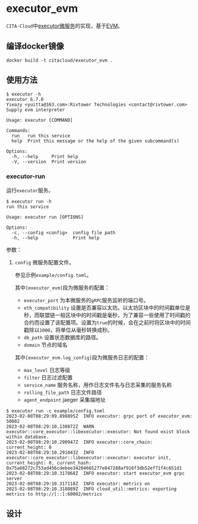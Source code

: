 # executor_evm

`CITA-Cloud`中[executor微服务](https://github.com/cita-cloud/cita_cloud_proto/blob/master/protos/executor.proto)的实现，基于[EVM](https://learnblockchain.cn/2019/04/09/easy-evm/)。

## 编译docker镜像
```
docker build -t citacloud/executor_evm .
```

## 使用方法

```
$ executor -h
executor 6.7.0
Yieazy <yuitta@163.com>:Rivtower Technologies <contact@rivtower.com>
Supply evm interpreter

Usage: executor [COMMAND]

Commands:
  run   run this service
  help  Print this message or the help of the given subcommand(s)

Options:
  -h, --help     Print help
  -V, --version  Print version
```

### executor-run

运行`executor`服务。

```
$ executor run -h
run this service

Usage: executor run [OPTIONS]

Options:
  -c, --config <config>  config file path
  -h, --help             Print help
```

参数：
1. `config` 微服务配置文件。

    参见示例`example/config.toml`。

    其中`[executor_evm]`段为微服务的配置：
    * `executor_port` 为本微服务的`gRPC`服务监听的端口号。
    * `eth_compatibility` 设置是否兼容以太坊。以太坊区块中的时间戳单位是秒，而联盟链一般区块中的时间戳是毫秒，为了兼容一些使用了时间戳的合约而设置了该配置项。设置为`true`的时候，会在之前时将区块中的时间戳除以`1000`，将单位从毫秒转换成秒。
    * `db_path` 设置状态数据库的路径。
    * `domain` 节点的域名

    其中`[executor_evm.log_config]`段为微服务日志的配置：
    * `max_level` 日志等级
    * `filter` 日志过滤配置
    * `service_name` 服务名称，用作日志文件名与日志采集的服务名称
    * `rolling_file_path` 日志文件路径
    * `agent_endpoint` jaeger 采集端地址


```
$ executor run -c example/config.toml
2023-02-08T08:29:09.898895Z  INFO executor: grpc port of executor_evm: 50002
2023-02-08T08:29:10.130872Z  WARN executor::core_executor::libexecutor::executor: Not found exist block within database.
2023-02-08T08:29:10.290947Z  INFO executor::core_chain: current_height: 0
2023-02-08T08:29:10.291043Z  INFO executor::core_executor::libexecutor::executor: executor init, current_height: 0, current_hash: 0x75a88272c753ad456cdebee34204665277e847288af916f3db52ef71f4c651d1
2023-02-08T08:29:10.317068Z  INFO executor: start executor_evm grpc server
2023-02-08T08:29:10.317118Z  INFO executor: metrics on
2023-02-08T08:29:10.318089Z  INFO cloud_util::metrics: exporting metrics to http://[::]:60002/metrics
```

## 设计
